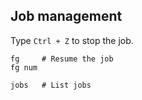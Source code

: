 ---
---

## Job management

Type `Ctrl + Z` to stop the job.

```shell
fg     # Resume the job
fg num

jobs   # List jobs
```
